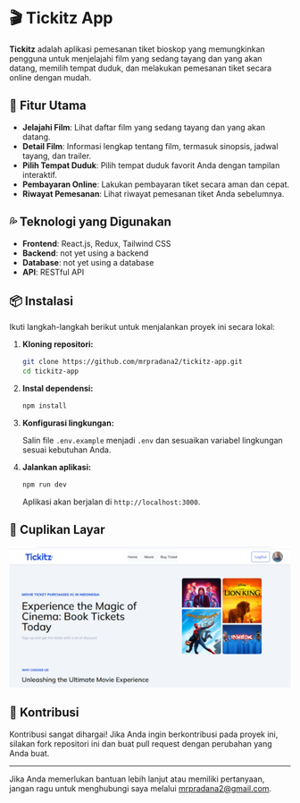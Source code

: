 # 🎬 Tickitz App

**Tickitz** adalah aplikasi pemesanan tiket bioskop yang memungkinkan pengguna untuk menjelajahi film yang sedang tayang dan yang akan datang, memilih tempat duduk, dan melakukan pemesanan tiket secara online dengan mudah.

## 🚀 Fitur Utama

- **Jelajahi Film**: Lihat daftar film yang sedang tayang dan yang akan datang.
- **Detail Film**: Informasi lengkap tentang film, termasuk sinopsis, jadwal tayang, dan trailer.
- **Pilih Tempat Duduk**: Pilih tempat duduk favorit Anda dengan tampilan interaktif.
- **Pembayaran Online**: Lakukan pembayaran tiket secara aman dan cepat.
- **Riwayat Pemesanan**: Lihat riwayat pemesanan tiket Anda sebelumnya.

## 💦 Teknologi yang Digunakan

- **Frontend**: React.js, Redux, Tailwind CSS
- **Backend**: not yet using a backend
- **Database**: not yet using a database
- **API**: RESTful API

## 📦 Instalasi

Ikuti langkah-langkah berikut untuk menjalankan proyek ini secara lokal:

1. **Kloning repositori:**

   ```bash
   git clone https://github.com/mrpradana2/tickitz-app.git
   cd tickitz-app
   ```

2. **Instal dependensi:**

   ```bash
   npm install
   ```

3. **Konfigurasi lingkungan:**

   Salin file `.env.example` menjadi `.env` dan sesuaikan variabel lingkungan sesuai kebutuhan Anda.

4. **Jalankan aplikasi:**

   ```bash
   npm run dev
   ```

   Aplikasi akan berjalan di `http://localhost:3000`.

## 📸 Cuplikan Layar

![Tampilan Home](./public/home.png)

## 🤝 Kontribusi

Kontribusi sangat dihargai! Jika Anda ingin berkontribusi pada proyek ini, silakan fork repositori ini dan buat pull request dengan perubahan yang Anda buat.

---

Jika Anda memerlukan bantuan lebih lanjut atau memiliki pertanyaan, jangan ragu untuk menghubungi saya melalui [mrpradana2@gmail.com](mrpradana2@gmail.com).
